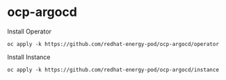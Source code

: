 # ocp-argocd

Install Operator

`oc apply -k https://github.com/redhat-energy-pod/ocp-argocd/operator`

Install Instance

`oc apply -k https://github.com/redhat-energy-pod/ocp-argocd/instance`